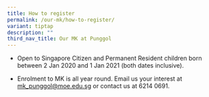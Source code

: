 ```yaml
---
title: How to register
permalink: /our-mk/how-to-register/
variant: tiptap
description: ""
third_nav_title: Our MK at Punggol
---
```

<ul data-tight="true" class="tight">
<li>
<p>Open to Singapore Citizen and Permanent Resident children born between
2 Jan 2020 and 1 Jan 2021 (both dates inclusive).&nbsp;</p>
</li>
<li>
<p>Enrolment to MK is all year round. Email us your interest at <a href="mailto:mk_punggol@moe.edu.sg" rel="noopener noreferrer nofollow" target="_blank">mk_punggol@moe.edu.sg</a> or
contact us at 6214 0691.</p>
</li>
</ul>
<p></p>
<p></p>